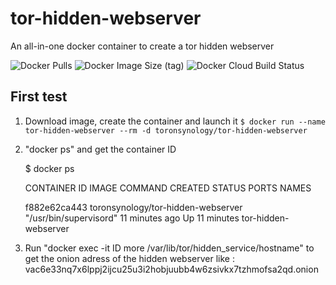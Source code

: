# tor-hidden-webserver
An all-in-one docker container to create a tor hidden webserver

![Docker Pulls](https://img.shields.io/docker/pulls/toronsynology/tor-hidden-webserver?style=for-the-badge) ![Docker Image Size (tag)](https://img.shields.io/docker/image-size/toronsynology/tor-hidden-webserver/latest?style=for-the-badge) ![Docker Cloud Build Status](https://img.shields.io/docker/cloud/build/toronsynology/tor-hidden-webserver?style=for-the-badge)

## First test

1. Download image, create the container and launch it
```$ docker run --name tor-hidden-webserver --rm -d toronsynology/tor-hidden-webserver```
      
2. "docker ps" and get the container ID

      $ docker ps
      
      CONTAINER ID        IMAGE                                       COMMAND                  CREATED             STATUS              PORTS                                            NAMES

      f882e62ca443        toronsynology/tor-hidden-webserver          "/usr/bin/supervisord"   11 minutes ago      Up 11 minutes                                                        tor-hidden-webserver


3. Run "docker exec -it ID more /var/lib/tor/hidden_service/hostname" to get the onion adress of the hidden webserver like :
vac6e33nq7x6lppj2ijcu25u3i2hobjuubb4w6zsivkx7tzhmofsa2qd.onion


